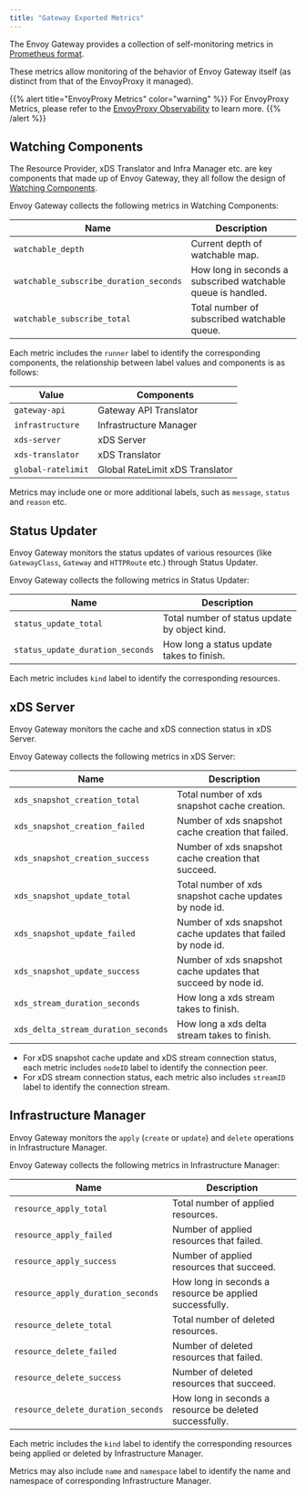 ```yaml
---
title: "Gateway Exported Metrics"
---
```


The Envoy Gateway provides a collection of self-monitoring metrics in [Prometheus format][prom-format]. 

These metrics allow monitoring of the behavior of Envoy Gateway itself (as distinct from that of the EnvoyProxy it managed).

{{% alert title="EnvoyProxy Metrics" color="warning" %}}
For EnvoyProxy Metrics, please refer to the [EnvoyProxy Observability](./proxy-observability#metrics) to learn more.
{{% /alert %}}

## Watching Components

The Resource Provider, xDS Translator and Infra Manager etc. are key components that made up of Envoy Gateway,
they all follow the design of [Watching Components](../../../contributions/design/watching).

Envoy Gateway collects the following metrics in Watching Components:

| Name                                   | Description                                                  |
|----------------------------------------|--------------------------------------------------------------|
| `watchable_depth`                      | Current depth of watchable map.                              |
| `watchable_subscribe_duration_seconds` | How long in seconds a subscribed watchable queue is handled. |
| `watchable_subscribe_total`            | Total number of subscribed watchable queue.                  |

Each metric includes the `runner` label to identify the corresponding components,
the relationship between label values and components is as follows:

| Value              | Components                      |
|--------------------|---------------------------------|
| `gateway-api`      | Gateway API Translator          |
| `infrastructure`   | Infrastructure Manager          |
| `xds-server`       | xDS Server                      |
| `xds-translator`   | xDS Translator                  |
| `global-ratelimit` | Global RateLimit xDS Translator |

Metrics may include one or more additional labels, such as `message`, `status` and `reason` etc.

## Status Updater

Envoy Gateway monitors the status updates of various resources (like `GatewayClass`, `Gateway` and `HTTPRoute` etc.) through Status Updater.

Envoy Gateway collects the following metrics in Status Updater:

| Name                             | Description                                    |
|----------------------------------|------------------------------------------------|
| `status_update_total`            | Total number of status update by object kind.  |
| `status_update_duration_seconds` | How long a status update takes to finish.      |

Each metric includes `kind` label to identify the corresponding resources.

## xDS Server

Envoy Gateway monitors the cache and xDS connection status in xDS Server.

Envoy Gateway collects the following metrics in xDS Server:

| Name                                | Description                                                   |
|-------------------------------------|---------------------------------------------------------------|
| `xds_snapshot_creation_total`       | Total number of xds snapshot cache creation.                  |
| `xds_snapshot_creation_failed`      | Number of xds snapshot cache creation that failed.            |
| `xds_snapshot_creation_success`     | Number of xds snapshot cache creation that succeed.           |
| `xds_snapshot_update_total`         | Total number of xds snapshot cache updates by node id.        |
| `xds_snapshot_update_failed`        | Number of xds snapshot cache updates that failed by node id.  |
| `xds_snapshot_update_success`       | Number of xds snapshot cache updates that succeed by node id. |
| `xds_stream_duration_seconds`       | How long a xds stream takes to finish.                        |
| `xds_delta_stream_duration_seconds` | How long a xds delta stream takes to finish.                  |

- For xDS snapshot cache update and xDS stream connection status, each metric includes `nodeID` label to identify the connection peer.
- For xDS stream connection status, each metric also includes `streamID` label to identify the connection stream.

## Infrastructure Manager

Envoy Gateway monitors the `apply` (`create` or `update`) and `delete` operations in Infrastructure Manager.

Envoy Gateway collects the following metrics in Infrastructure Manager:

| Name                               | Description                                             |
|------------------------------------|---------------------------------------------------------|
| `resource_apply_total`             | Total number of applied resources.                      |
| `resource_apply_failed`            | Number of applied resources that failed.                |
| `resource_apply_success`           | Number of applied resources that succeed.               |
| `resource_apply_duration_seconds`  | How long in seconds a resource be applied successfully. |
| `resource_delete_total`            | Total number of deleted resources.                      |
| `resource_delete_failed`           | Number of deleted resources that failed.                |
| `resource_delete_success`          | Number of deleted resources that succeed.               |
| `resource_delete_duration_seconds` | How long in seconds a resource be deleted successfully. |

Each metric includes the `kind` label to identify the corresponding resources being applied or deleted by Infrastructure Manager.

Metrics may also include `name` and `namespace` label to identify the name and namespace of corresponding Infrastructure Manager.

[prom-format]: https://prometheus.io/docs/instrumenting/exposition_formats/#text-based-format
